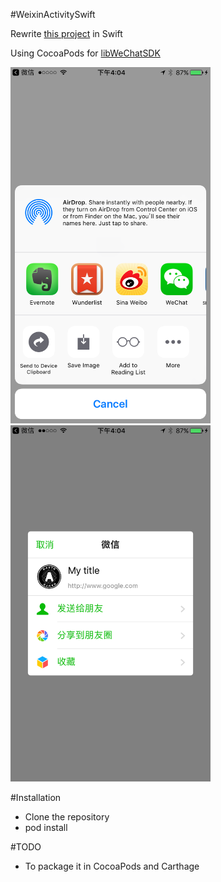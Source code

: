 #WeixinActivitySwift

Rewrite [this project](https://github.com/iDay/WeixinActivity) in Swift

Using CocoaPods for [libWeChatSDK](https://cocoapods.org/pods/libWeChatSDK)

<img src="images/1.PNG" width="320">
<img src="images/2.PNG" width="320">

#Installation

- Clone the repository
- pod install

#TODO

- To package it in CocoaPods and Carthage

